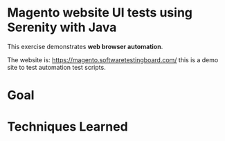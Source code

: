 # Magento website UI tests using Serenity with Java

This exercise demonstrates **web browser automation**. 

The website is: https://magento.softwaretestingboard.com/ this is a demo site to test automation test scripts.  

# Goal



# Techniques Learned
